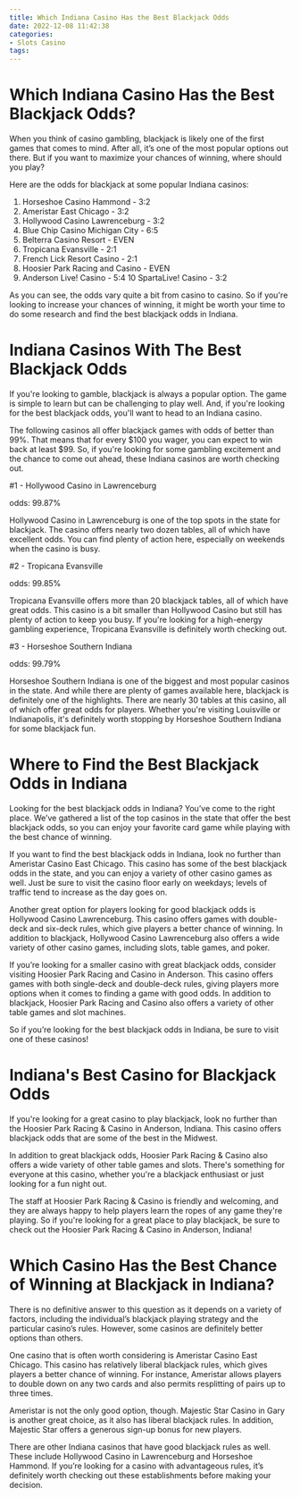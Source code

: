 ```yaml
---
title: Which Indiana Casino Has the Best Blackjack Odds
date: 2022-12-08 11:42:38
categories:
- Slots Casino
tags:
---
```



#  Which Indiana Casino Has the Best Blackjack Odds?

When you think of casino gambling, blackjack is likely one of the first games that comes to mind. After all, it’s one of the most popular options out there. But if you want to maximize your chances of winning, where should you play?

Here are the odds for blackjack at some popular Indiana casinos:

1. Horseshoe Casino Hammond - 3:2
2. Ameristar East Chicago - 3:2
3. Hollywood Casino Lawrenceburg - 3:2
4. Blue Chip Casino Michigan City - 6:5
5. Belterra Casino Resort - EVEN
6. Tropicana Evansville - 2:1
7. French Lick Resort Casino - 2:1
8. Hoosier Park Racing and Casino - EVEN
9. Anderson Live! Casino - 5:4
10 SpartaLive! Casino - 3:2

As you can see, the odds vary quite a bit from casino to casino. So if you're looking to increase your chances of winning, it might be worth your time to do some research and find the best blackjack odds in Indiana.

#  Indiana Casinos With The Best Blackjack Odds

If you're looking to gamble, blackjack is always a popular option. The game is simple to learn but can be challenging to play well. And, if you're looking for the best blackjack odds, you'll want to head to an Indiana casino.

The following casinos all offer blackjack games with odds of better than 99%. That means that for every $100 you wager, you can expect to win back at least $99. So, if you're looking for some gambling excitement and the chance to come out ahead, these Indiana casinos are worth checking out.

#1 - Hollywood Casino in Lawrenceburg

 odds: 99.87%

Hollywood Casino in Lawrenceburg is one of the top spots in the state for blackjack. The casino offers nearly two dozen tables, all of which have excellent odds. You can find plenty of action here, especially on weekends when the casino is busy.

#2 - Tropicana Evansville

odds: 99.85%

Tropicana Evansville offers more than 20 blackjack tables, all of which have great odds. This casino is a bit smaller than Hollywood Casino but still has plenty of action to keep you busy. If you're looking for a high-energy gambling experience, Tropicana Evansville is definitely worth checking out.

#3 - Horseshoe Southern Indiana

odds: 99.79%

Horseshoe Southern Indiana is one of the biggest and most popular casinos in the state. And while there are plenty of games available here, blackjack is definitely one of the highlights. There are nearly 30 tables at this casino, all of which offer great odds for players. Whether you're visiting Louisville or Indianapolis, it's definitely worth stopping by Horseshoe Southern Indiana for some blackjack fun.

#  Where to Find the Best Blackjack Odds in Indiana

Looking for the best blackjack odds in Indiana? You’ve come to the right place. We’ve gathered a list of the top casinos in the state that offer the best blackjack odds, so you can enjoy your favorite card game while playing with the best chance of winning.

If you want to find the best blackjack odds in Indiana, look no further than Ameristar Casino East Chicago. This casino has some of the best blackjack odds in the state, and you can enjoy a variety of other casino games as well. Just be sure to visit the casino floor early on weekdays; levels of traffic tend to increase as the day goes on.

Another great option for players looking for good blackjack odds is Hollywood Casino Lawrenceburg. This casino offers games with double-deck and six-deck rules, which give players a better chance of winning. In addition to blackjack, Hollywood Casino Lawrenceburg also offers a wide variety of other casino games, including slots, table games, and poker.

If you’re looking for a smaller casino with great blackjack odds, consider visiting Hoosier Park Racing and Casino in Anderson. This casino offers games with both single-deck and double-deck rules, giving players more options when it comes to finding a game with good odds. In addition to blackjack, Hoosier Park Racing and Casino also offers a variety of other table games and slot machines.

So if you’re looking for the best blackjack odds in Indiana, be sure to visit one of these casinos!

#  Indiana's Best Casino for Blackjack Odds

If you're looking for a great casino to play blackjack, look no further than the Hoosier Park Racing & Casino in Anderson, Indiana. This casino offers blackjack odds that are some of the best in the Midwest.

In addition to great blackjack odds, Hoosier Park Racing & Casino also offers a wide variety of other table games and slots. There's something for everyone at this casino, whether you're a blackjack enthusiast or just looking for a fun night out.

The staff at Hoosier Park Racing & Casino is friendly and welcoming, and they are always happy to help players learn the ropes of any game they're playing. So if you're looking for a great place to play blackjack, be sure to check out the Hoosier Park Racing & Casino in Anderson, Indiana!

#  Which Casino Has the Best Chance of Winning at Blackjack in Indiana?

There is no definitive answer to this question as it depends on a variety of factors, including the individual’s blackjack playing strategy and the particular casino’s rules. However, some casinos are definitely better options than others.

One casino that is often worth considering is Ameristar Casino East Chicago. This casino has relatively liberal blackjack rules, which gives players a better chance of winning. For instance, Ameristar allows players to double down on any two cards and also permits resplitting of pairs up to three times.

Ameristar is not the only good option, though. Majestic Star Casino in Gary is another great choice, as it also has liberal blackjack rules. In addition, Majestic Star offers a generous sign-up bonus for new players.

There are other Indiana casinos that have good blackjack rules as well. These include Hollywood Casino in Lawrenceburg and Horseshoe Hammond. If you’re looking for a casino with advantageous rules, it’s definitely worth checking out these establishments before making your decision.